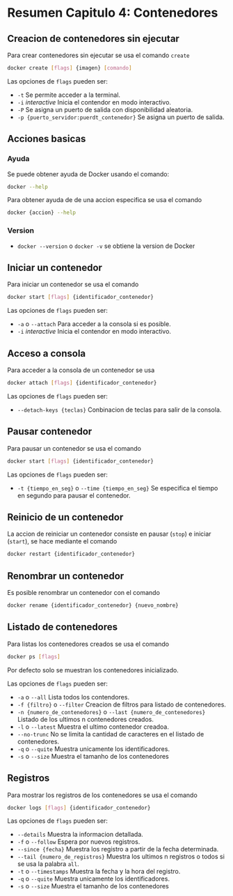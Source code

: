 # Resumen Capitulo 4: Contenedores

## Creacion de contenedores sin ejecutar
Para crear contenedores sin ejecutar se usa el comando `create`

```bash
docker create [flags] {imagen} [comando]
```

Las opciones de `flags` pueden ser:
* `-t` Se permite acceder a la terminal.
* `-i` *interactive* Inicia el contendor en modo interactivo.
* `-P` Se asigna un puerto de salida con disponibilidad aleatoria.
* `-p {puerto_servidor:puerdt_contenedor}` Se asigna un puerto de salida.

## Acciones basicas

### Ayuda

Se puede obtener ayuda de Docker usando el comando:

```bash
docker --help
```

Para obtener ayuda de de una accion especifica se usa el comando

```bash
docker {accion} --help
```


### Version
* `docker --version` o `docker -v` se obtiene la version de Docker

## Iniciar un contenedor

Para iniciar un contenedor se usa el comando

```bash
docker start [flags] {identificador_contenedor}
```
Las opciones de `flags` pueden ser:
* `-a` o `--attach` Para acceder a la consola si es posible.
* `-i` *interactive* Inicia el contendor en modo interactivo.

## Acceso a consola

Para acceder a la consola de un contenedor se usa

```bash
docker attach [flags] {identificador_contenedor}
```
Las opciones de `flags` pueden ser:
* `--detach-keys {teclas}` Conbinacion de teclas para salir de la consola.

## Pausar contenedor

Para pausar un contenedor se usa el comando

```bash
docker start [flags] {identificador_contenedor}
```
Las opciones de `flags` pueden ser:
* `-t {tiempo_en_seg}` o `--time {tiempo_en_seg}` Se especifica el tiempo en segundo para pausar el contenedor.

## Reinicio de un contenedor

La accion de reiniciar un contenedor consiste en pausar (`stop`) e iniciar (`start`), se hace mediante el comando

```bash
docker restart {identificador_contenedor}
```

## Renombrar un contenedor

Es posible renombrar un contenedor con el comando

```bash
docker rename {identificador_contenedor} {nuevo_nombre}
```

## Listado de contenedores

Para listas los contenedores creados se usa el comando

```bash
docker ps [flags]
```

Por defecto solo se muestran los contenedores inicializado.

Las opciones de `flags` pueden ser:
* `-a` o `--all` Lista todos los contendores.
* `-f {filtro}` o `--filter` Creacion de filtros para listado de contenedores.
* `-n {numero_de_contenedores}` o `--last {numero_de_contenedores}` Listado de los ultimos n contenedores creados.
* `-l` o `--latest` Muestra el ultimo contenedor creadoa.
* `--no-trunc` No se limita la cantidad de caracteres en el listado de contenedores.
* `-q` o `--quite` Muestra unicamente los identificadores.
* `-s` o `--size` Muestra el tamanho de los contenedores

## Registros

Para mostrar los registros de los contenedores se usa el comando

```bash
docker logs [flags] {identificador_contenedor}
```

Las opciones de `flags` pueden ser:
* `--details` Muestra la informacion detallada.
* `-f` o `--follow` Espera por nuevos registros.
* `--since {fecha}` Muestra los registro a partir de la fecha determinada.
* `--tail {numero_de_registros}` Muestra los ultimos n registros o todos si se usa la palabra `all`.
* `-t` o `--timestamps` Muestra la fecha y la hora del registro.
* `-q` o `--quite` Muestra unicamente los identificadores.
* `-s` o `--size` Muestra el tamanho de los contenedores